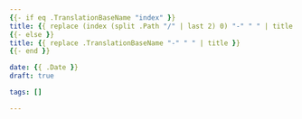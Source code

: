 ```yaml
---
{{- if eq .TranslationBaseName "index" }}
title: {{ replace (index (split .Path "/" | last 2) 0) "-" " " | title }}
{{- else }}
title: {{ replace .TranslationBaseName "-" " " | title }}
{{- end }}

date: {{ .Date }}
draft: true

tags: []

---
```


